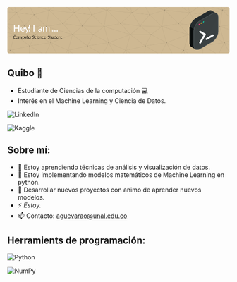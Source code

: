 ![Banner presentación](github-header-image.png)
## Quibo 👋

- Estudiante de Ciencias de la computación 💻
- Interés en el Machine Learning y Ciencia de Datos.

![LinkedIn](https://img.shields.io/badge/linkedin-%230077B5.svg?style=for-the-badge&logo=linkedin&logoColor=white(www.linkedin.com/in/asguevarao))

![Kaggle](https://img.shields.io/badge/Kaggle-035a7d?style=for-the-badge&logo=kaggle&logoColor=white(www.kaggle.com/andrsguevaraortiz))

## Sobre mí:

- 🌱 Estoy aprendiendo técnicas de análisis y visualización de datos.
- 🔭 Estoy implementando modelos matemáticos de Machine Learning en python.
- 🤔 Desarrollar nuevos proyectos con animo de aprender nuevos modelos.
- ⚡ *Estoy.*
- 📫 Contacto: aguevarao@unal.edu.co

## Herramients de programación:

![Python](https://img.shields.io/badge/python-3670A0?style=for-the-badge&logo=python&logoColor=ffdd54)

![NumPy](https://img.shields.io/badge/numpy-%23013243.svg?style=for-the-badge&logo=numpy&logoColor=white)
<!--
**andres12go/andres12go** is a ✨ _special_ ✨ repository because its `README.md` (this file) appears on your GitHub profile.

Here are some ideas to get you started:

- 🔭 I’m currently working on ...
- 🌱 I’m currently learning ...
- 👯 I’m looking to collaborate on ...
- 🤔 I’m looking for help with ...
- 💬 Ask me about ...
- 📫 How to reach me: ...
- 😄 Pronouns: ...
- ⚡ Fun fact: ...
-->
